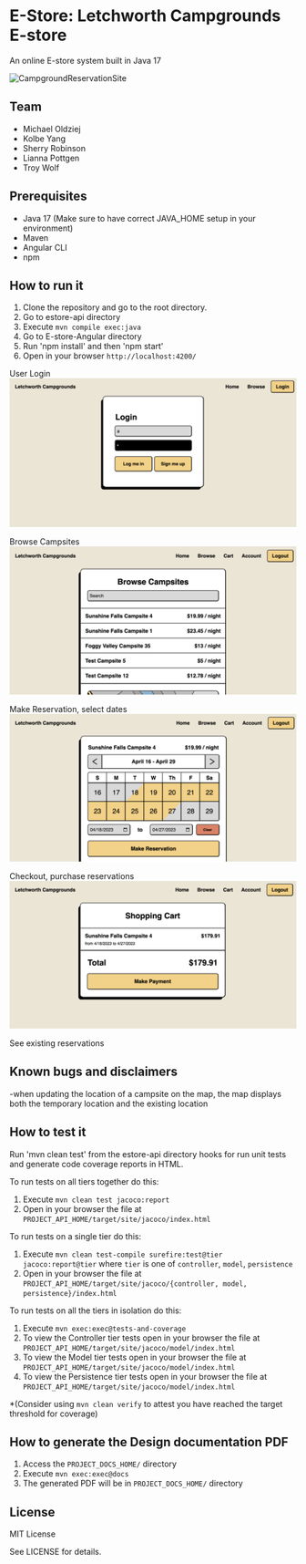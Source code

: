 # E-Store: Letchworth Campgrounds E-store

An online E-store system built in Java 17 
  
![CampgroundReservationSite](./campground_screenshot_05.png)
  
## Team

- Michael Oldziej
- Kolbe Yang
- Sherry Robinson
- Lianna Pottgen 
- Troy Wolf


## Prerequisites

- Java 17 (Make sure to have correct JAVA_HOME setup in your environment)
- Maven
- Angular CLI
- npm


## How to run it

1. Clone the repository and go to the root directory.
2. Go to estore-api directory
3. Execute `mvn compile exec:java`
4. Go to E-store-Angular directory
5. Run 'npm install' and then 'npm start'
6. Open in your browser `http://localhost:4200/`

User Login
![CampgroundReservationSite](./campground_screenshot_04.png)

Browse Campsites
![CampgroundReservationSite](./campground_screenshot_03.png)

Make Reservation, select dates
![CampgroundReservationSite](./campground_screenshot_02.png)

Checkout, purchase reservations
![CampgroundReservationSite](./campground_screenshot_01.png)

See existing reservations

## Known bugs and disclaimers
-when updating the location of a campsite on the map, the map displays both the temporary location and the existing location

## How to test it

Run 'mvn clean test' from the estore-api directory
hooks for run unit tests and generate code coverage
reports in HTML.

To run tests on all tiers together do this:

1. Execute `mvn clean test jacoco:report`
2. Open in your browser the file at `PROJECT_API_HOME/target/site/jacoco/index.html`

To run tests on a single tier do this:

1. Execute `mvn clean test-compile surefire:test@tier jacoco:report@tier` where `tier` is one of `controller`, `model`, `persistence`
2. Open in your browser the file at `PROJECT_API_HOME/target/site/jacoco/{controller, model, persistence}/index.html`

To run tests on all the tiers in isolation do this:

1. Execute `mvn exec:exec@tests-and-coverage`
2. To view the Controller tier tests open in your browser the file at `PROJECT_API_HOME/target/site/jacoco/model/index.html`
3. To view the Model tier tests open in your browser the file at `PROJECT_API_HOME/target/site/jacoco/model/index.html`
4. To view the Persistence tier tests open in your browser the file at `PROJECT_API_HOME/target/site/jacoco/model/index.html`

*(Consider using `mvn clean verify` to attest you have reached the target threshold for coverage)
  
  
## How to generate the Design documentation PDF

1. Access the `PROJECT_DOCS_HOME/` directory
2. Execute `mvn exec:exec@docs`
3. The generated PDF will be in `PROJECT_DOCS_HOME/` directory


## License

MIT License

See LICENSE for details.
